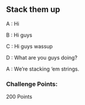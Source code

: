## Stack them up

A : Hi

B : Hi guys

C : Hi guys wassup

D : What are you guys doing?

A : We’re stacking ‘em strings.

### Challenge Points: 
200 Points

